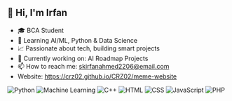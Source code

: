 ## 👋 Hi, I'm Irfan
- 🎓 BCA Student
- 🤖 Learning AI/ML, Python & Data Science
- 📈 Passionate about tech, building smart projects
- 🌱 Currently working on: AI Roadmap Projects
- 📫 How to reach me: skirfanahmed2206@email.com
- Website: https://crz02.github.io/CRZ02/meme-website

![Python](https://img.shields.io/badge/Python-3670A0?style=for-the-badge&logo=python&logoColor=white)
![Machine Learning](https://img.shields.io/badge/MachineLearning-FF6F00?style=for-the-badge&logo=tensorflow&logoColor=white)
![C++](https://img.shields.io/badge/C++-00599C?style=for-the-badge&logo=cplusplus&logoColor=white)
![HTML](https://img.shields.io/badge/HTML5-E34F26?style=for-the-badge&logo=html5&logoColor=white)
![CSS](https://img.shields.io/badge/CSS3-1572B6?style=for-the-badge&logo=css3&logoColor=white)
![JavaScript](https://img.shields.io/badge/JavaScript-F7DF1E?style=for-the-badge&logo=javascript&logoColor=black)
![PHP](https://img.shields.io/badge/PHP-777BB4?style=for-the-badge&logo=php&logoColor=white)
